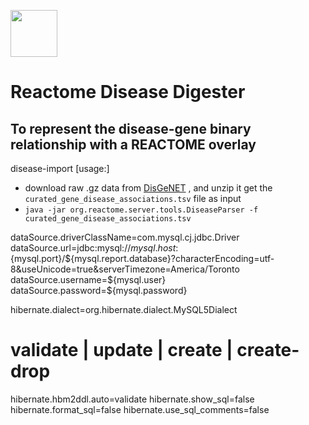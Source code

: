 [<img src=https://user-images.githubusercontent.com/6883670/31999264-976dfb86-b98a-11e7-9432-0316345a72ea.png height=75 />](https://reactome.org)

# Reactome Disease Digester
To represent the disease-gene binary relationship with a REACTOME overlay           
---
disease-import [usage:] 
- download raw .gz data from [DisGeNET](http://www.disgenet.org/static/disgenet_ap1/files/downloads/curated_gene_disease_associations.tsv.gz) , and unzip it get the `curated_gene_disease_associations.tsv` file as input
- ```java -jar org.reactome.server.tools.DiseaseParser -f curated_gene_disease_associations.tsv```

dataSource.driverClassName=com.mysql.cj.jdbc.Driver
dataSource.url=jdbc:mysql://${mysql.host}:${mysql.port}/${mysql.report.database}?characterEncoding=utf-8&useUnicode=true&serverTimezone=America/Toronto
dataSource.username=${mysql.user}
dataSource.password=${mysql.password}

hibernate.dialect=org.hibernate.dialect.MySQL5Dialect
# validate | update | create | create-drop
hibernate.hbm2ddl.auto=validate
hibernate.show_sql=false
hibernate.format_sql=false
hibernate.use_sql_comments=false